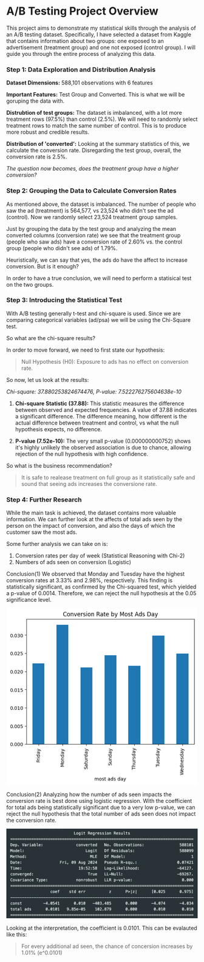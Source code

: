 # A/B Testing Project Overview
This project aims to demonstrate my statistical skills through the analysis of an A/B testing dataset. Specifically, I have selected a dataset from Kaggle that contains information about two groups: one exposed to an advertisement (treatment group) and one not exposed (control group). I will guide you through the entire process of analyzing this data.

### Step 1: Data Exploration and Distribution Analysis

**Dataset Dimensions:** 588,101 observations with 6 features

**Important Features:** Test Group and Converted. This is what we will be goruping the data with. 

**Distrubtion of test groups:** The dataset is imbalanced, with a lot more treatment rows (97.5%) than control (2.5%). We will need to randomly select treatment rows to match the same number of control. This is to produce more robust and credible results. 

**Distribution of 'converted':** Looking at the summary statistics of this, we calculate the conversion rate. Disregarding the test group, overall, the conversion rate is 2.5%. 

*The question now becomes, does the treatment group have a higher conversion?*

### Step 2: Grouping the Data to Calculate Conversion Rates

As mentioned above, the dataset is imbalanced. The number of people who saw the ad (treatment) is 564,577, vs 23,524 who didn't see the ad (control). Now we randomly select 23,524 treatment group samples.

Just by grouping the data by the test group and analyzing the mean converted columns (conversion rate) we see that the treatment group (people who saw ads) have a conversion rate of 2.60% vs. the control group (people who didn't see ads) of 1.79%. 

Heuristically, we can say that yes, the ads do have the affect to increase conversion. But is it enough? 

In order to have a true conclusion, we will need to perform a statisical test on the two groups. 

### Step 3: Introducing the Statistical Test

With A/B testing generally t-test and chi-square is used. Since we are comparing categorical variables (ad/psa) we will be using the Chi-Square test. 

So what are the chi-square results? 

In order to move forward, we need to first state our hypothesis:

>Null Hypothesis (H0): Exposure to ads has no effect on conversion rate. 

So now, let us look at the results:

*Chi-square: 37.880253824674476, P-value: 7.522276275604638e-10*

1. **Chi-square Statistic (37.88):** This statistic measures the difference between observed and expected frequencies. A value of 37.88 indicates a significant difference. The difference meaning, how different is the actual difference between treatment and control, vs what the null hypothesis expects, no difference. 

2. **P-value (7.52e-10):** The very small p-value (0.000000000752) shows it's highly unlikely the observed association is due to chance, allowing rejection of the null hypothesis with high confidence.

So what is the business recommendation? 

> It is safe to realease treatment on full group as it statistically safe and sound that seeing ads increases the conversione rate. 

### Step 4: Further Research 

While the main task is achieved, the dataset contains more valuable information. We can further look at the affects of total ads seen by the person on the impact of conversion, and also the days of which the customer saw the most ads. 

Some further analysis we can take on is: 
1. Conversion rates per day of week (Statistical Reasoning with Chi-2)
2. Numbers of ads seen on conversion (Logistic)


Conclusion(1)
We observed that Monday and Tuesday have the highest conversion rates at 3.33% and 2.98%, respectively. This finding is statistically significant, as confirmed by the Chi-squared test, which yielded a p-value of 0.0014. Therefore, we can reject the null hypothesis at the 0.05 significance level.

![plot](./assets/week_days.png)

Conclusion(2)
Analyzing how the number of ads seen impacts the conversion rate is best done using logistic regression. With the coefficient for total ads being statistically significant due to a very low p-value, we can reject the null hypothesis that the total number of ads seen does not impact the conversion rate.

![plot](./assets/logistic.png)


Looking at the interpretation, the coefficient is 0.0101. This can be evalauted like this: 

> For every additional ad seen, the chance of concersion increases by 1.01% (e^0.0101)
